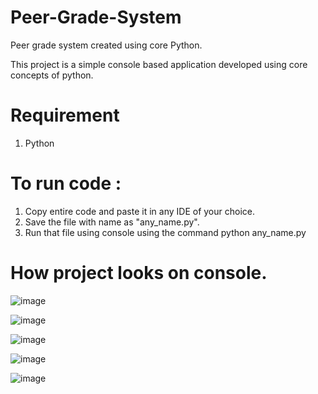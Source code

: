 # Peer-Grade-System
Peer grade system created using core Python.

This project is a simple console based application developed using core concepts of python. 

# Requirement
1. Python

# To run code :
1. Copy entire code and paste it in any IDE of your choice.
2. Save the file with name as "any_name.py".
3. Run that file using console using the command python any_name.py

# How project looks on console.

![image](https://user-images.githubusercontent.com/62430470/120160592-08573700-c214-11eb-82fd-112c0d3e068c.png)

![image](https://user-images.githubusercontent.com/62430470/120160629-11e09f00-c214-11eb-8314-f7bed52477b8.png)

![image](https://user-images.githubusercontent.com/62430470/120160649-186f1680-c214-11eb-9ff8-c97fbafdc812.png)

![image](https://user-images.githubusercontent.com/62430470/120160661-1dcc6100-c214-11eb-87d3-1bb650ac0ed2.png)

![image](https://user-images.githubusercontent.com/62430470/120160694-27ee5f80-c214-11eb-96c0-3dba90edc699.png)

